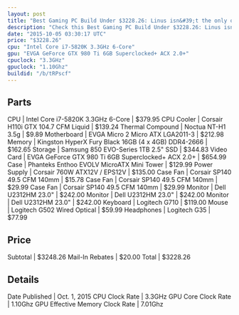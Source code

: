 ```yaml
---
layout: post
title: "Best Gaming PC Build Under $3228.26: Linus isn&#39;t the only one with a personal rig update"
description: "Check this Best Gaming PC Build Under $3228.26: Linus isn&#39;t the only one with a personal rig update. CPU: Intel Core i7-5820K 3.3GHz 6-Core, CPU Cooler: Corsair H110i "
date: "2015-10-05 03:30:17 UTC"
price: "$3228.26"
cpu: "Intel Core i7-5820K 3.3GHz 6-Core"
gpu: "EVGA GeForce GTX 980 Ti 6GB Superclocked+ ACX 2.0+"
cpuclock: "3.3GHz"
gpuclock: "1.10Ghz"
buildid: "/b/tRPscf"
---
```


## Parts

CPU | Intel Core i7-5820K 3.3GHz 6-Core | $379.95
CPU Cooler | Corsair H110i GTX 104.7 CFM Liquid | $139.24
Thermal Compound | Noctua NT-H1 3.5g | $9.89
Motherboard | EVGA Micro 2 Micro ATX LGA2011-3 | $212.98
Memory | Kingston HyperX Fury Black 16GB (4 x 4GB) DDR4-2666 | $162.65
Storage | Samsung 850 EVO-Series 1TB 2.5" SSD | $344.83
Video Card | EVGA GeForce GTX 980 Ti 6GB Superclocked+ ACX 2.0+ | $654.99
Case | Phanteks Enthoo EVOLV MicroATX Mini Tower | $129.99
Power Supply | Corsair 760W ATX12V / EPS12V | $135.00
Case Fan | Corsair SP140 49.5 CFM 140mm | $15.78
Case Fan | Corsair SP140 49.5 CFM 140mm | $29.99
Case Fan | Corsair SP140 49.5 CFM 140mm | $29.99
Monitor | Dell U2312HM 23.0" | $242.00
Monitor | Dell U2312HM 23.0" | $242.00
Monitor | Dell U2312HM 23.0" | $242.00
Keyboard | Logitech G710 | $119.00
Mouse | Logitech G502 Wired Optical | $59.99
Headphones | Logitech G35 | $77.99

## Price

Subtotal | $3248.26
Mail-In Rebates | $20.00
Total | $3228.26

## Details

Date Published | Oct. 1, 2015
CPU Clock Rate | 3.3GHz
GPU Core Clock Rate | 1.10Ghz
GPU Effective Memory Clock Rate | 7.01Ghz
